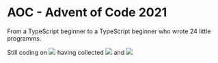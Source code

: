 # AOC - Advent of Code 2021
 From a TypeScript beginner to a TypeScript beginner who wrote 24 little programms.

Still coding on ![](https://img.shields.io/badge/day%20📅-26-blue) having collected ![](https://img.shields.io/badge/stars%20⭐-47-yellow) and 
![](https://img.shields.io/badge/days%20completed-23-red)
